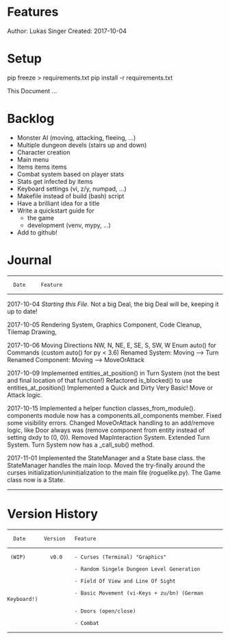 
Features
========

Author: Lukas Singer
Created: 2017-10-04

Setup
=====

pip freeze > requirements.txt
pip install -r requirements.txt

This Document ...

Backlog
=======

  * Monster AI (moving, attacking, fleeing, ...)
  * Multiple dungeon devels (stairs up and down)
  * Character creation
  * Main menu
  * Items items items
  * Combat system based on player stats
  * Stats get infected by items
  * Keyboard settings (vi, z/y, numpad, ...)
  * Makefile instead of build (bash) script
  * Have a brilliant idea for a title
  * Write a quickstart guide for
      - the game
      - development (venv, mypy, ...)
  * Add to github!


Journal
=======

  ------------ ----------------------------------------------------------------
      Date     Feature
  ------------ ----------------------------------------------------------------
   2017-10-04  *Starting this File.* Not a big Deal, the big Deal will be,
               keeping it up to date!

   2017-10-05  Rendering System, Graphics Component, Code Cleanup, Tilemap
               Drawing,

   2017-10-06  Moving Directions NW, N, NE, E, SE, S, SW, W
               Enum auto() for Commands (custom auto() for py < 3.6)
               Renamed System: Moving --> Turn
               Renamed Component: Moving --> MoveOrAttack

   2017-10-09  Implemented entities_at_position() in Turn System (not the best
               and final location of that function!)
               Refactored is_blocked() to use entities_at_position()
               Implemented a Quick and Dirty Very Basic! Move or Attack logic.

   2017-10-15  Implemented a helper function classes_from_module().
               components module now has a components.all_components member.
               Fixed some visibility errors.
               Changed MoveOrAttack handling to an add/remove logic, like Door
               always was (remove component from entity instead of setting dxdy
               to (0, 0)).
               Removed MapInteraction System. Extended Turn System. Turn System
               now has a _call_sub() method.

   2017-11-01  Implemented the StateManager and a State base class. the
               StateManager handles the main loop. Moved the try-finally
               around the curses initialization/uninitialization to the main
               file (roguelike.py). The Game class now is a State.
  ------------ ----------------------------------------------------------------


Version History
===============

   ---------- ----------- -----------------------------------------------------
      Date      Version   Feature
   ---------- ----------- -----------------------------------------------------
     (WIP)        v0.0    - Curses (Terminal) "Graphics"

                          - Random Singele Dungeon Level Generation

                          - Field Of View and Line Of Sight

                          - Basic Movement (vi-Keys + zu/bn) (German Keyboard!)

                          - Doors (open/close)

                          - Combat

   ---------- ----------- -----------------------------------------------------

